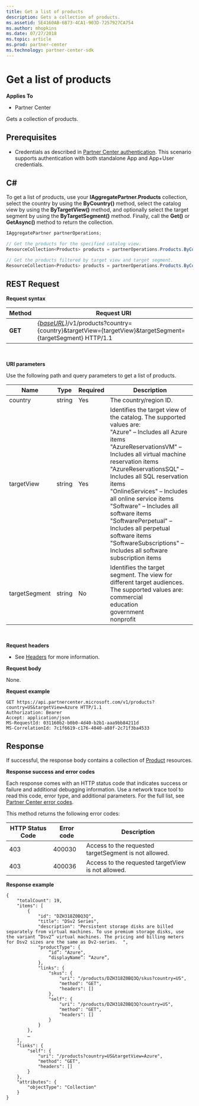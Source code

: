 ```yaml
---
title: Get a list of products
description: Gets a collection of products.
ms.assetid: 5E4160AB-6B73-4CA1-903D-7257927CA754
ms.author: mhopkins
ms.date: 07/27/2018
ms.topic: article
ms.prod: partner-center
ms.technology: partner-center-sdk
---
```


# Get a list of products


**Applies To**

-   Partner Center

Gets a collection of products.

## <span id="Prerequisites"></span><span id="prerequisites"></span><span id="PREREQUISITES"></span>Prerequisites


-   Credentials as described in [Partner Center authentication](partner-center-authentication.md). This scenario supports authentication with both standalone App and App+User credentials.

## <span id="C_"></span><span id="c_"></span>C#


To get a list of products, use your **IAggregatePartner.Products** collection, select the country by using the **ByCountry()** method, select the catalog view by using the **ByTargetView()** method, and optionally select the target segment by using the **ByTargetSegment()** method. Finally, call the **Get()** or **GetAsync()** method to return the collection. 

``` csharp
IAggregatePartner partnerOperations;

// Get the products for the specified catalog view.
ResourceCollection<Products> products = partnerOperations.Products.ByCountry("US").ByTargetView("Azure").Get();

// Get the products filtered by target view and target segment.
ResourceCollection<Products> products = partnerOperations.Products.ByCountry("US").ByTargetView("Azure").ByTargetSegment("commercial").Get();
```

## <span id="REST_Request"></span><span id="rest_request"></span><span id="REST_REQUEST"></span>REST Request


**Request syntax**

| Method  | Request URI                                                                                                                                    |
|---------|----------------------------------------------------------------------------------------------------------------------------------------------- |
| **GET** | [*{baseURL}*](partner-center-rest-urls.md)/v1/products?country={country}&targetView={targetView}&targetSegment={targetSegment} HTTP/1.1    |

 

**URI parameters**

Use the following path and query parameters to get a list of products.

| Name                   | Type     | Required | Description                                                             |
|------------------------|----------|----------|-------------------------------------------------------------------------|
| country                | string   | Yes      | The country/region ID.                                                  |
| targetView             | string   | Yes      | Identifies the target view of the catalog. The supported values are:<br/> "Azure" – Includes all Azure items<br/> "AzureReservationsVM" – Includes all virtual machine reservation items</br> "AzureReservationsSQL" – Includes all SQL reservation items</br> "OnlineServices" – Includes all online service items<br/> "Software" – Includes all software items<br/> "SoftwarePerpetual" – Includes all perpetual software items</br> "SoftwareSubscriptions" – Includes all software subscription items |
| targetSegment          | string   | No       | Identifies the target segment. The view for different target audiences. The supported values are: <br/> commercial<br/> education<br/> government<br/> nonprofit |

 

**Request headers**

-   See [Headers](headers.md) for more information.

**Request body**

None.

**Request example**

```
GET https://api.partnercenter.microsoft.com/v1/products?country=US&targetView=Azure HTTP/1.1
Authorization: Bearer 
Accept: application/json
MS-RequestId: 031160b2-b0b0-4d40-b2b1-aaa9bb84211d
MS-CorrelationId: 7c1f6619-c176-4040-a88f-2c71f3ba4533
```

## <span id="Response"></span><span id="response"></span><span id="RESPONSE"></span>Response


If successful, the response body contains a collection of [Product](products.md#product) resources.

**Response success and error codes**

Each response comes with an HTTP status code that indicates success or failure and additional debugging information. Use a network trace tool to read this code, error type, and additional parameters. For the full list, see [Partner Center error codes](error-codes.md).

This method returns the following error codes:

| HTTP Status Code     | Error code   | Description                                                                                               |
|----------------------|--------------|-----------------------------------------------------------------------------------------------------------|
| 403                  | 400030       | Access to the requested targetSegment is not allowed.                                                     |
| 403                  | 400036       | Access to the requested targetView is not allowed.                                                        | 


**Response example**

```
{
    "totalCount": 19,
    "items": [
        {
            "id": "DZH318Z0BQ3Q",
            "title": "DSv2 Series",
            "description": "Persistent storage disks are billed separately from virtual machines. To use premium storage disks, use the variant “Dsv2” virtual machines. The pricing and billing meters for Dsv2 sizes are the same as Dv2-series.  ",
            "productType": {
                “id”: "Azure",
                “displayName”: “Azure”,
            }, 
            "links": {
                "skus": {
                    "uri": "/products/DZH318Z0BQ3Q/skus?country=US",
                    "method": "GET",
                    "headers": []
                },
                "self": {
                    "uri": "/products/DZH318Z0BQ3Q?country=US",
                    "method": "GET",
                    "headers": []
                }
            }
        },
        …
    ],
    "links": {
        "self": {
            "uri": "/products?country=US&targetView=Azure",
            "method": "GET",
            "headers": []
        }
    },
    "attributes": {
        "objectType": "Collection"
    }
}
```

 

 




